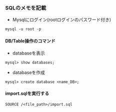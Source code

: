 ### SQLのメモを記載

- Mysqlにログイン(rootログインのパスワード付き)
```
mysql -u root -p
```

#### DB/Table操作のコマンド
- databaseを表示
```
mysql> show databases;
```
- databaseを作成
```
mysql> create database <name_DB>;
```

#### import.sqlを実行する
```
SOURCE /<file_path>/import.sql
```

